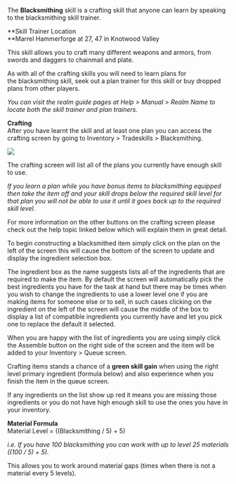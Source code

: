 The **Blacksmithing** skill is a crafting skill that anyone can learn by speaking to the blacksmithing skill trainer.

**Skill Trainer Location  
**Marrel Hammerforge at 27, 47 in Knotwood Valley

This skill allows you to craft many different weapons and armors, from swords and daggers to chainmail and plate.

As with all of the crafting skills you will need to learn plans for the blacksmithing skill, seek out a plan trainer for this skill or buy dropped plans from other players.

_You can visit the realm guide pages at Help > Manual > Realm Name to locate both the skill trainer and plan trainers._

**Crafting**  
After you have learnt the skill and at least one plan you can access the crafting screen by going to Inventory > Tradeskills > Blacksmithing.

[![](https://lohcdn.com/images/t_blacksmithing.jpg)](https://lohcdn.com/images/blacksmithing.jpg)

The crafting screen will list all of the plans you currently have enough skill to use.

_If you learn a plan while you have bonus items to blacksmithing equipped then take the item off and your skill drops below the required skill level for that plan you will not be able to use it until it goes back up to the required skill level._

For more information on the other buttons on the crafting screen please check out the help topic linked below which will explain them in great detail.

To begin constructing a blacksmithed item simply click on the plan on the left of the screen this will cause the bottom of the screen to update and display the ingredient selection box.

The ingredient box as the name suggests lists all of the ingredients that are required to make the item. By default the screen will automatically pick the best ingredients you have for the task at hand but there may be times when you wish to change the ingredients to use a lower level one if you are making items for someone else or to sell, in such cases clicking on the ingredient on the left of the screen will cause the middle of the box to display a list of compatible ingredients you currently have and let you pick one to replace the default it selected.

When you are happy with the list of ingredients you are using simply click the Assemble button on the right side of the screen and the item will be added to your Inventory > Queue screen.

Crafting items stands a chance of a **green skill gain** when using the right level primary ingredient (formula below) and also experience when you finish the item in the queue screen.

If any ingredients on the list show up red it means you are missing those ingredients or you do not have high enough skill to use the ones you have in your inventory.

**Material Formula**  
Material Level = ((Blacksmithing / 5) + 5)

_i.e. If you have 100 blacksmithing you can work with up to level 25 materials ((100 / 5) + 5)._

This allows you to work around material gaps (times when there is not a material every 5 levels).